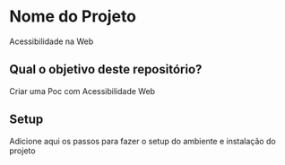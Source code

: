 # Nome do Projeto

Acessibilidade na Web

## Qual o objetivo deste repositório?
Criar uma Poc com Acessibilidade Web
## Setup
Adicione aqui os passos para fazer o setup do ambiente e instalação do projeto


